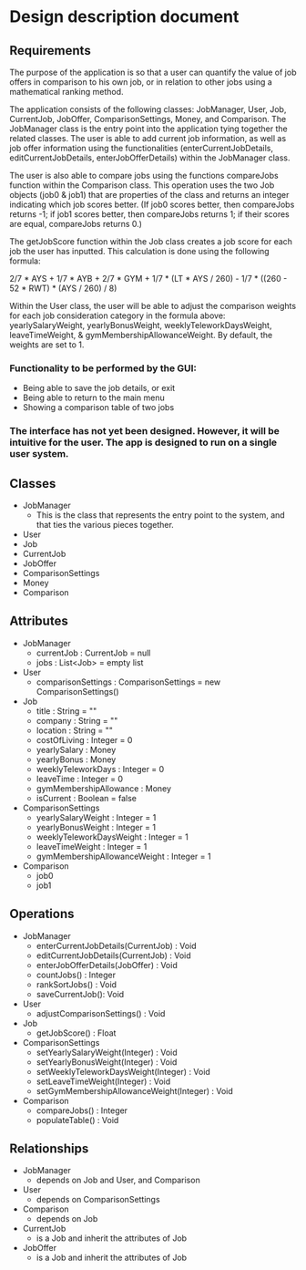 # Design description document


## Requirements

The purpose of the application is so that a user can quantify the value of job offers in comparison to his own job, or in relation to other jobs using a mathematical ranking method.

The application consists of the following classes: JobManager, User, Job, CurrentJob, JobOffer, ComparisonSettings, Money, and Comparison. The JobManager class is the entry point into the application tying together the related classes. 
The user is able to add current job information, as well as job offer information using the functionalities (enterCurrentJobDetails, editCurrentJobDetails, enterJobOfferDetails) within the JobManager class. 

The user is also able to compare jobs using the functions compareJobs function within the Comparison class. This operation uses the two Job objects (job0 & job1) that are properties of the class and returns an integer indicating which job scores better. (If job0 scores better, then compareJobs returns -1; if job1 scores better, then compareJobs returns 1; if their scores are equal, compareJobs returns 0.) 

The getJobScore function within the Job class creates a job score for each job the user has inputted. This calculation is done using the following formula: 

2/7 * AYS + 1/7 * AYB + 2/7 * GYM + 1/7 * (LT * AYS / 260) - 1/7 * ((260 - 52 * RWT) * (AYS / 260) / 8)

Within the User class, the user will be able to adjust the comparison weights for each job consideration category in the formula above:  yearlySalaryWeight, yearlyBonusWeight, weeklyTeleworkDaysWeight, leaveTimeWeight, & gymMembershipAllowanceWeight. By default, the weights are set to 1. 

### Functionality to be performed by the GUI:
* Being able to save the job details, or exit
* Being able to return to the main menu
* Showing a comparison table of two jobs 

### The interface has not yet been designed. However, it will be intuitive for the user. The app is designed to run on a single user system. 


## Classes
* JobManager 
	* This is the class that represents the entry point to the system, and that ties the various pieces together.
* User
* Job
* CurrentJob
* JobOffer
* ComparisonSettings
* Money
* Comparison

## Attributes
* JobManager
	* currentJob : CurrentJob = null
	* jobs : List&lt;Job&gt; = empty list
* User
	* comparisonSettings : ComparisonSettings = new ComparisonSettings()
* Job
	* title : String = ""
	* company : String = ""
	* location : String = ""
	* costOfLiving : Integer = 0
	* yearlySalary : Money
	* yearlyBonus : Money
	* weeklyTeleworkDays : Integer = 0
	* leaveTime : Integer = 0
	* gymMembershipAllowance : Money
	* isCurrent : Boolean = false
* ComparisonSettings
	* yearlySalaryWeight : Integer = 1
	* yearlyBonusWeight : Integer = 1
	* weeklyTeleworkDaysWeight : Integer = 1
	* leaveTimeWeight : Integer = 1
	* gymMembershipAllowanceWeight : Integer = 1
* Comparison
	* job0
	* job1

## Operations
* JobManager
	* enterCurrentJobDetails(CurrentJob) : Void
	* editCurrentJobDetails(CurrentJob) : Void
	* enterJobOfferDetails(JobOffer) : Void
	* countJobs() : Integer
	* rankSortJobs() : Void
	* saveCurrentJob(): Void
* User
	* adjustComparisonSettings() : Void
* Job
	* getJobScore() : Float
* ComparisonSettings
	* setYearlySalaryWeight(Integer) : Void
	* setYearlyBonusWeight(Integer) : Void
	* setWeeklyTeleworkDaysWeight(Integer) : Void
	* setLeaveTimeWeight(Integer) : Void
	* setGymMembershipAllowanceWeight(Integer) : Void
* Comparison
    * compareJobs() : Integer
    * populateTable() : Void

## Relationships
* JobManager
	* depends on Job and User, and Comparison
* User
	* depends on ComparisonSettings
* Comparison
	* depends on Job
* CurrentJob
	* is a Job and inherit the attributes of Job
* JobOffer
	* is a Job and inherit the attributes of Job

